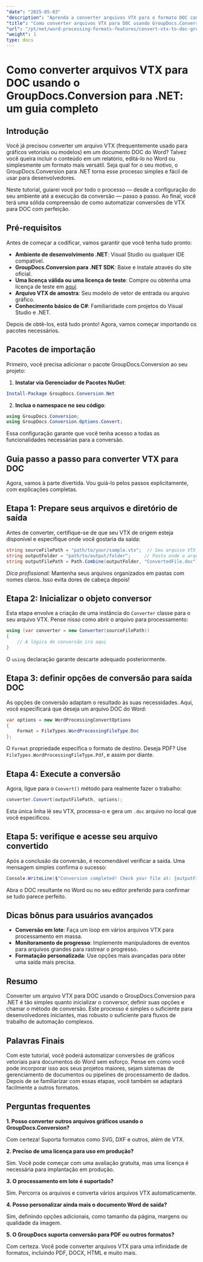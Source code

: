```yaml
---
"date": "2025-05-03"
"description": "Aprenda a converter arquivos VTX para o formato DOC com facilidade usando o GroupDocs.Conversion para .NET com este guia completo. Descubra configuração, implementação e práticas recomendadas."
"title": "Como converter arquivos VTX para DOC usando GroupDocs.Conversion para .NET - Um guia completo"
"url": "/pt/net/word-processing-formats-features/convert-vtx-to-doc-groupdocs-conversion-dotnet/"
"weight": 1
type: docs
---
```

# Como converter arquivos VTX para DOC usando o GroupDocs.Conversion para .NET: um guia completo

## Introdução

Você já precisou converter um arquivo VTX (frequentemente usado para gráficos vetoriais ou modelos) em um documento DOC do Word? Talvez você queira incluir o conteúdo em um relatório, editá-lo no Word ou simplesmente um formato mais versátil. Seja qual for o seu motivo, o GroupDocs.Conversion para .NET torna esse processo simples e fácil de usar para desenvolvedores. 

Neste tutorial, guiarei você por todo o processo — desde a configuração do seu ambiente até a execução da conversão — passo a passo. Ao final, você terá uma sólida compreensão de como automatizar conversões de VTX para DOC com perfeição.

## Pré-requisitos

Antes de começar a codificar, vamos garantir que você tenha tudo pronto:

- **Ambiente de desenvolvimento .NET**: Visual Studio ou qualquer IDE compatível.
- **GroupDocs.Conversion para .NET SDK**: Baixe e instale através do site oficial.
- **Uma licença válida ou uma licença de teste**: Compre ou obtenha uma licença de teste em [aqui](https://releases.groupdocs.com/conversion/net/).
- **Arquivo VTX de amostra**: Seu modelo de vetor de entrada ou arquivo gráfico.
- **Conhecimento básico de C#**: Familiaridade com projetos do Visual Studio e .NET.

Depois de obtê-los, está tudo pronto! Agora, vamos começar importando os pacotes necessários.

## Pacotes de importação

Primeiro, você precisa adicionar o pacote GroupDocs.Conversion ao seu projeto:

1. **Instalar via Gerenciador de Pacotes NuGet**:

```powershell
Install-Package GroupDocs.Conversion.Net
```

2. **Inclua o namespace no seu código**:

```csharp
using GroupDocs.Conversion;
using GroupDocs.Conversion.Options.Convert;
```

Essa configuração garante que você tenha acesso a todas as funcionalidades necessárias para a conversão.

## Guia passo a passo para converter VTX para DOC

Agora, vamos à parte divertida. Vou guiá-lo pelos passos explicitamente, com explicações completas.

## Etapa 1: Prepare seus arquivos e diretório de saída

Antes de converter, certifique-se de que seu VTX de origem esteja disponível e especifique onde você gostaria da saída:

```csharp
string sourceFilePath = "path/to/your/sample.vtx";  // Seu arquivo VTX de entrada
string outputFolder = "path/to/output/folder";     // Pasta onde o arquivo convertido será salvo
string outputFilePath = Path.Combine(outputFolder, "ConvertedFile.doc");
```

*Dica profissional:* Mantenha seus arquivos organizados em pastas com nomes claros. Isso evita dores de cabeça depois!

## Etapa 2: Inicializar o objeto conversor

Esta etapa envolve a criação de uma instância do `Converter` classe para o seu arquivo VTX. Pense nisso como abrir o arquivo para processamento:

```csharp
using (var converter = new Converter(sourceFilePath))
{
    // A lógica de conversão irá aqui
}
```

O `using` declaração garante descarte adequado posteriormente.

## Etapa 3: definir opções de conversão para saída DOC

As opções de conversão adaptam o resultado às suas necessidades. Aqui, você especificará que deseja um arquivo DOC do Word:

```csharp
var options = new WordProcessingConvertOptions
{
    Format = FileTypes.WordProcessingFileType.Doc
};
```

O `Format` propriedade especifica o formato de destino. Deseja PDF? Use `FileTypes.WordProcessingFileType.Pdf`, e assim por diante.

## Etapa 4: Execute a conversão

Agora, ligue para o `Convert()` método para realmente fazer o trabalho:

```csharp
converter.Convert(outputFilePath, options);
```

Esta única linha lê seu VTX, processa-o e gera um `.doc` arquivo no local que você especificou.

## Etapa 5: verifique e acesse seu arquivo convertido

Após a conclusão da conversão, é recomendável verificar a saída. Uma mensagem simples confirma o sucesso:

```csharp
Console.WriteLine($"Conversion completed! Check your file at: {outputFilePath}");
```

Abra o DOC resultante no Word ou no seu editor preferido para confirmar se tudo parece perfeito.

## Dicas bônus para usuários avançados

- **Conversão em lote**: Faça um loop em vários arquivos VTX para processamento em massa.
- **Monitoramento de progresso**: Implemente manipuladores de eventos para arquivos grandes para rastrear o progresso.
- **Formatação personalizada**: Use opções mais avançadas para obter uma saída mais precisa.

## Resumo

Converter um arquivo VTX para DOC usando o GroupDocs.Conversion para .NET é tão simples quanto inicializar o conversor, definir suas opções e chamar o método de conversão. Este processo é simples o suficiente para desenvolvedores iniciantes, mas robusto o suficiente para fluxos de trabalho de automação complexos.

## Palavras Finais

Com este tutorial, você poderá automatizar conversões de gráficos vetoriais para documentos do Word sem esforço. Pense em como você pode incorporar isso aos seus projetos maiores, sejam sistemas de gerenciamento de documentos ou pipelines de processamento de dados. Depois de se familiarizar com essas etapas, você também se adaptará facilmente a outros formatos.

## Perguntas frequentes

**1. Posso converter outros arquivos gráficos usando o GroupDocs.Conversion?**
  
Com certeza! Suporta formatos como SVG, DXF e outros, além de VTX.

**2. Preciso de uma licença para uso em produção?**  

Sim. Você pode começar com uma avaliação gratuita, mas uma licença é necessária para implantação em produção.

**3. O processamento em lote é suportado?**  

Sim. Percorra os arquivos e converta vários arquivos VTX automaticamente.

**4. Posso personalizar ainda mais o documento Word de saída?**  

Sim, definindo opções adicionais, como tamanho da página, margens ou qualidade da imagem.

**5. O GroupDocs suporta conversão para PDF ou outros formatos?**  

Com certeza. Você pode converter arquivos VTX para uma infinidade de formatos, incluindo PDF, DOCX, HTML e muito mais.